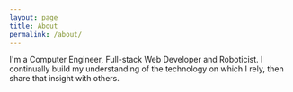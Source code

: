 ```yaml
---
layout: page
title: About
permalink: /about/
---
```


I'm a Computer Engineer, Full-stack Web Developer and Roboticist. I continually build my understanding of the technology on which I rely, then share that insight with others.